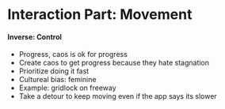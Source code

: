 # Interaction Part: Movement

#### Inverse: Control

+ Progress, caos is ok for progress
+ Create caos to get progress because they hate stagnation
+ Prioritize doing it fast
+ Cultureal bias: feminine
+ Example: gridlock on freeway
+ Take a detour to keep moving even if the app says its slower